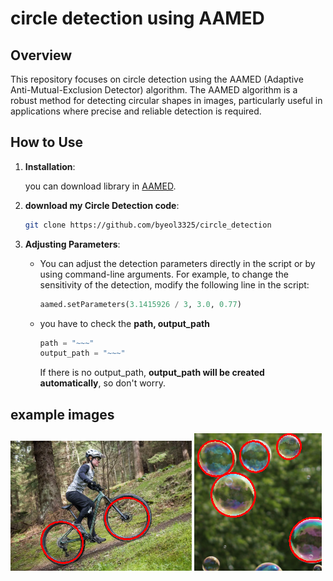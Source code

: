 # circle detection using AAMED

## Overview

This repository focuses on circle detection using the AAMED (Adaptive Anti-Mutual-Exclusion Detector) algorithm. The AAMED algorithm is a robust method for detecting circular shapes in images, particularly useful in applications where precise and reliable detection is required.

## How to Use

1. **Installation**:

   you can download library in [AAMED](https://github.com/Li-Zhaoxi/AAMED).

2. **download my Circle Detection code**:

   ```bash
   git clone https://github.com/byeol3325/circle_detection
   ```

3. **Adjusting Parameters**:

   - You can adjust the detection parameters directly in the script or by using command-line arguments. For example, to change the sensitivity of the detection, modify the following line in the script:
     ```python
     aamed.setParameters(3.1415926 / 3, 3.0, 0.77)
     ```
   - you have to check the **path, output_path**
     ```python
     path = "~~~"
     output_path = "~~~"
     ```
     If there is no output_path, **output_path will be created automatically**, so don't worry.

## example images
![Example Result](circle_samples_output/bicycle.PNG)
![Example_REsult](circle_samples_output/bubble.PNG)

